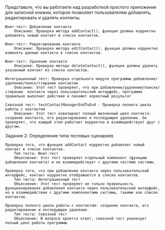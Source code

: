 Представьте, что вы работаете над разработкой простого приложения для записной книжки, которое позволяет пользователям добавлять, редактировать и удалять контакты.
    
    Юнит-тест: Добавление контакта
        Описание: Проверка метода addContact(), функция должна корректно добавлять новый контакт в список контактов.

    Юнит-тест: Редактирование контакта
        Описание: Проверка метода editContact(), функция должна корректно изменять данные контакта в списке контактов.

    Юнит-тест: Удаление контакта
        Описание: Проверка метода deleteContact(), функция должна удалить указанный контакт из списка контактов.

    Интеграционный тест: Проверка отдельного модуля программы добавление/удаление/поиск/стирание контактов
        Описание: Этот тест проверяет, что при добавлении/удалении/поиске/стирании  контакта через пользовательский интерфейс, программа правильно выполнит действие и покажет коректный результат

    Сквозной тест: testContactManagerEndToEnd - Проверка полного цикла работы с контактом
        Описание: Этот тест охватывает полный жизненный цикл контакта: создание контакта, его редактирование и последующее удаление. Он проверяет, что каждый этап работает корректно и взаимодействует друг с другом.

Задание 2: Определение типа тестовых сценариев

    Проверка того, что функция addContact корректно добавляет новый контакт в список контактов.
        Тип теста: Юнит-тест
        Объяснение: Этот тест проверяет отдельный компонент (функцию добавления контакта) и не взаимодействует с другими частями системы.

    Проверка того, что при добавлении контакта через пользовательский интерфейс, контакт корректно отображается в списке контактов.
        Тип теста: Интеграционный тест
        Объяснение: Этот тест проверяет не только правильность функционирования добавления контакта через пользовательский интерфейс, но и взаимодействие с другими компонентами системы, такими как список контактов.

    Проверка полного цикла работы с контактом: создание контакта, его редактирование и последующее удаление.
        Тип теста: Сквозной тест
        Объяснение: В вопросе кроется ответ, сквозной тест реализует полный цикл работы программы 

